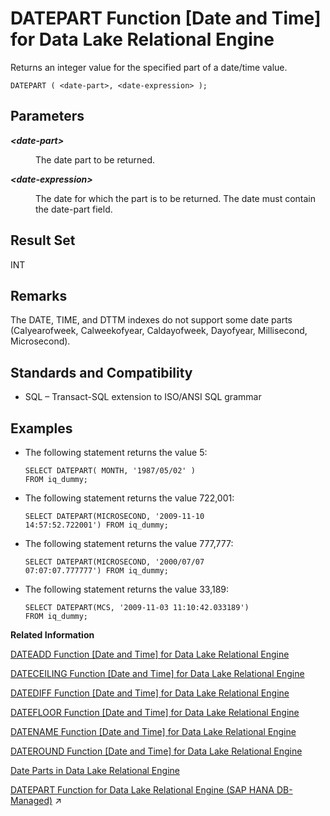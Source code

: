 <!-- loioa547b06f84f210158ab3bd499f292d99 -->

# DATEPART Function \[Date and Time\] for Data Lake Relational Engine

Returns an integer value for the specified part of a date/time value.



```
DATEPART ( <date-part>, <date-expression> );
```



<a name="loioa547b06f84f210158ab3bd499f292d99__DATEPART_parm1"/>

## Parameters


<dl>
<dt><b>

*<date-part\>*

</b></dt>
<dd>

The date part to be returned.



</dd><dt><b>

*<date-expression\>*

</b></dt>
<dd>

The date for which the part is to be returned. The date must contain the date-part field.



</dd>
</dl>



<a name="loioa547b06f84f210158ab3bd499f292d99__DATEPART_returns1"/>

## Result Set

INT



<a name="loioa547b06f84f210158ab3bd499f292d99__DATEPART_remarks1"/>

## Remarks

The DATE, TIME, and DTTM indexes do not support some date parts \(Calyearofweek, Calweekofyear, Caldayofweek, Dayofyear, Millisecond, Microsecond\).



<a name="loioa547b06f84f210158ab3bd499f292d99__DATEPART_standards1"/>

## Standards and Compatibility

-   SQL – Transact-SQL extension to ISO/ANSI SQL grammar



<a name="loioa547b06f84f210158ab3bd499f292d99__DATEPART_example1"/>

## Examples

-   The following statement returns the value 5:

    ```
    SELECT DATEPART( MONTH, '1987/05/02' )
    FROM iq_dummy;
    ```

-   The following statement returns the value 722,001:

    ```
    SELECT DATEPART(MICROSECOND, '2009-11-10
    14:57:52.722001') FROM iq_dummy;
    ```

-   The following statement returns the value 777,777:

    ```
    SELECT DATEPART(MICROSECOND, '2000/07/07
    07:07:07.777777') FROM iq_dummy;
    ```

-   The following statement returns the value 33,189:

    ```
    SELECT DATEPART(MCS, '2009-11-03 11:10:42.033189')
    FROM iq_dummy;
    ```


**Related Information**  


[DATEADD Function \[Date and Time\] for Data Lake Relational Engine](dateadd-function-date-and-time-for-data-lake-relational-engine-a5449de.md "Returns the date produced by adding the specified number of the specified date parts to a date.")

[DATECEILING Function \[Date and Time\] for Data Lake Relational Engine](dateceiling-function-date-and-time-for-data-lake-relational-engine-a545210.md "Calculates a new date, time, or datetime value by increasing the provided value up to the nearest larger value of the specified granularity.")

[DATEDIFF Function \[Date and Time\] for Data Lake Relational Engine](datediff-function-date-and-time-for-data-lake-relational-engine-a545a63.md "Returns the interval between two dates.")

[DATEFLOOR Function \[Date and Time\] for Data Lake Relational Engine](datefloor-function-date-and-time-for-data-lake-relational-engine-a5462b6.md "Calculates a new date, time, or datetime value by reducing the provided value down to the nearest lower value of the specified multiple with the specified granularity.")

[DATENAME Function \[Date and Time\] for Data Lake Relational Engine](datename-function-date-and-time-for-data-lake-relational-engine-a5472b7.md "Returns the name of the specified part (such as the month “June”) of a date/time value, as a character string.")

[DATEROUND Function \[Date and Time\] for Data Lake Relational Engine](dateround-function-date-and-time-for-data-lake-relational-engine-a5483a3.md "Calculates a new date, time, or datetime value by rounding the provided value up or down to the nearest multiple of the specified value with the specified granularity.")

[Date Parts in Data Lake Relational Engine](date-parts-in-data-lake-relational-engine-a52b8dd.md "Many of the date functions use dates built from date parts.")

[DATEPART Function for Data Lake Relational Engine (SAP HANA DB-Managed)](https://help.sap.com/viewer/a898e08b84f21015969fa437e89860c8/2024_3_QRC/en-US/a07008d5cbc347329b60d52b3e243ed6.html "Returns an integer value for the specified part of a date/time value.") :arrow_upper_right:

